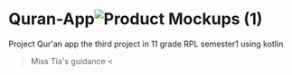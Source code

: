 # Quran-App![Product Mockups (1)](https://github.com/hanun99/Quran-App/assets/110214764/40d90a0c-55de-40c9-90b9-808007f99ffe)

Project Qur'an app the third project in 11 grade RPL semester1 using kotlin 
> Miss Tia's guidance < 
